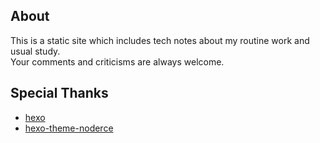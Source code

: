 ## About
This is a static site which includes tech notes about my routine work and usual study.  
Your comments and criticisms are always welcome.

## Special Thanks

- [hexo](https://github.com/hexojs/hexo)
- [hexo-theme-noderce](https://github.com/willerce/hexo-theme-noderce)
